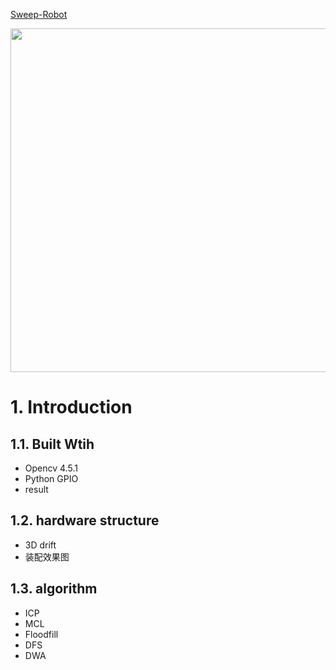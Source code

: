 
[Sweep-Robot](https://github.com/quboyue/Sweep-Robot-Team36)

<div align=center><img width="550" height="550" src="https://github.com/GANTIAN-hub405/picutre/blob/main/sweep-robot.jpg"/></div>

 

# 1. Introduction

## 1.1. Built Wtih

- Opencv 4.5.1
- Python GPIO
- result

## 1.2. hardware structure 
- 3D drift
- 装配效果图

## 1.3. algorithm 
 - ICP
 - MCL
 - Floodfill
 - DFS 
 - DWA
